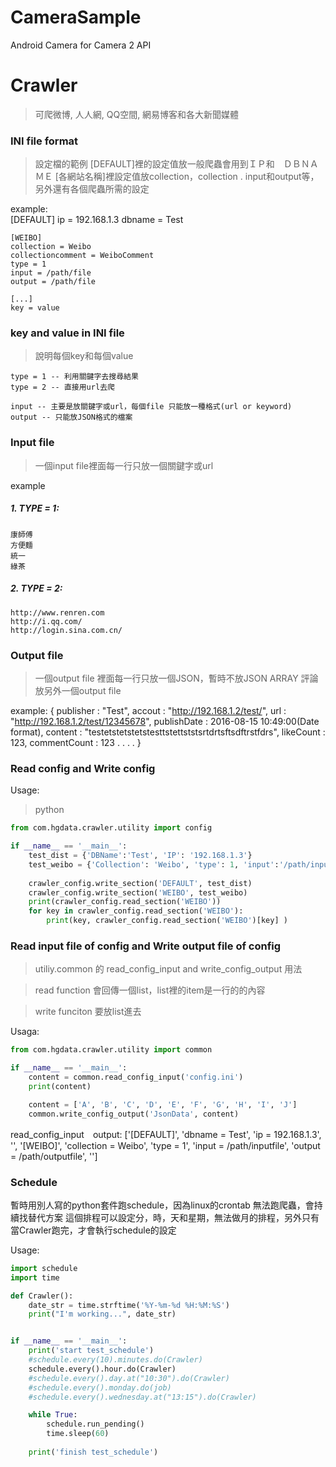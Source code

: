 # CameraSample
Android Camera for Camera 2 API


# Crawler 
>可爬微博, 人人網, QQ空間, 網易博客和各大新聞媒體 

### INI file format
>設定檔的範例
>[DEFAULT]裡的設定值放一般爬蟲會用到ＩＰ和　ＤＢＮＡＭＥ
>[各網站名稱]裡設定值放collection，collection . input和output等，另外還有各個爬蟲所需的設定

example:		
	[DEFAULT]
	ip = 192.168.1.3
	dbname = Test

	[WEIBO]
	collection = Weibo
	collectioncomment = WeiboComment 
	type = 1 
	input = /path/file
	output = /path/file

	[...]
	key = value

### key and value in INI file
>說明每個key和每個value

	type = 1 -- 利用關鍵字去搜尋結果
	type = 2 -- 直接用url去爬

	input -- 主要是放關鍵字或url，每個file 只能放一種格式(url or keyword)
	output -- 只能放JSON格式的檔案

### Input file
>一個input file裡面每一行只放一個關鍵字或url

example
##### 1. TYPE = 1:
	康師傅
	方便麵
	統一
	綠茶
##### 2. TYPE = 2:
	http://www.renren.com
	http://i.qq.com/
	http://login.sina.com.cn/

### Output file
>一個output file 裡面每一行只放一個JSON，暫時不放JSON ARRAY
>評論放另外一個output file

example:
	{
		publisher : "Test", 
		accout : "http://192.168.1.2/test/", 
		url : "http://192.168.1.2/test/12345678", 
		publishDate : 2016-08-15 10:49:00(Date format), 
		content : "testetstetstetstesttstettststsrtdrtsftsdftrstfdrs",
		likeCount : 123,
		commentCount : 123
		.
		.
		.
		.
	}

### Read config and Write config
Usage:
>python

```python
from com.hgdata.crawler.utility import config

if __name__ == '__main__':
	test_dist = {'DBName':'Test', 'IP': '192.168.1.3'}
	test_weibo = {'Collection': 'Weibo', 'type': 1, 'input':'/path/inputfile', 'output':'/path/outputfile' }
	
	crawler_config.write_section('DEFAULT', test_dist)
	crawler_config.write_section('WEIBO', test_weibo)
	print(crawler_config.read_section('WEIBO'))
	for key in crawler_config.read_section('WEIBO'):
		print(key, crawler_config.read_section('WEIBO')[key] )
```

### Read input file of config and Write output file of config
>utiliy.common 的 read_config_input and write_config_output 用法

>read function 會回傳一個list，list裡的item是一行的的內容

>write funciton 要放list進去

Usaga:

```python
from com.hgdata.crawler.utility import common

if __name__ == '__main__':
	content = common.read_config_input('config.ini')
	print(content)

	content = ['A', 'B', 'C', 'D', 'E', 'F', 'G', 'H', 'I', 'J']
	common.write_config_output('JsonData', content)
```

read_config_input　output:
	['[DEFAULT]', 'dbname = Test', 'ip = 192.168.1.3', '', '[WEIBO]', 'collection = Weibo', 'type = 1', 'input = /path/inputfile', 'output = /path/outputfile', '']

### Schedule
暫時用別人寫的python套件跑schedule，因為linux的crontab 無法跑爬蟲，會持續找替代方案
這個排程可以設定分，時，天和星期，無法做月的排程，另外只有當Crawler跑完，才會執行schedule的設定

Usage:

```python
import schedule
import time

def Crawler():
	date_str = time.strftime('%Y-%m-%d %H:%M:%S')
	print("I'm working...", date_str)


if __name__ == '__main__':
	print('start test_schedule')
	#schedule.every(10).minutes.do(Crawler)
	schedule.every().hour.do(Crawler)
	#schedule.every().day.at("10:30").do(Crawler)
	#schedule.every().monday.do(job)
	#schedule.every().wednesday.at("13:15").do(Crawler)

	while True:
		schedule.run_pending()
		time.sleep(60)
	
	print('finish test_schedule')
```